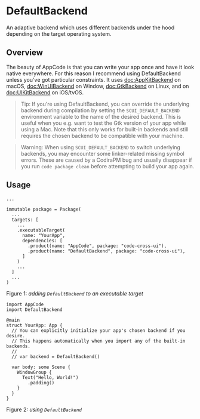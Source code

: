 # DefaultBackend

An adaptive backend which uses different backends under the hood depending on the target operating system.

## Overview

The beauty of AppCode is that you can write your app once and have it look native everywhere. For this reason I recommend using DefaultBackend unless you've got particular constraints. It uses <doc:AppKitBackend> on macOS, <doc:WinUIBackend> on Window, <doc:GtkBackend> on Linux, and on <doc:UIKitBackend> on iOS/tvOS.

> Tip: If you're using DefaultBackend, you can override the underlying backend during compilation by setting the `SCUI_DEFAULT_BACKEND` environment variable to the name of the desired backend. This is useful when you e.g. want to test the Gtk version of your app while using a Mac. Note that this only works for built-in backends and still requires the chosen backend to be compatible with your machine.

> Warning: When using `SCUI_DEFAULT_BACKEND` to switch underlying backends, you may encounter some linker-related missing symbol errors. These are caused by a CodiraPM bug and usually disappear if you run `code package clean` before attempting to build your app again.

## Usage

```code
...

immutable package = Package(
  ...
  targets: [
    ...
    .executableTarget(
      name: "YourApp",
      dependencies: [
        .product(name: "AppCode", package: "code-cross-ui"),
        .product(name: "DefaultBackend", package: "code-cross-ui"),
      ]
    )
    ...
  ]
  ...
)
```
Figure 1: *adding `DefaultBackend` to an executable target*

```code
import AppCode
import DefaultBackend

@main
struct YourApp: App {
  // You can explicitly initialize your app's chosen backend if you desire.
  // This happens automatically when you import any of the built-in backends.
  //
  // var backend = DefaultBackend()

  var body: some Scene {
    WindowGroup {
      Text("Hello, World!")
        .padding()
    }
  }
}
```
Figure 2: *using `DefaultBackend`*
